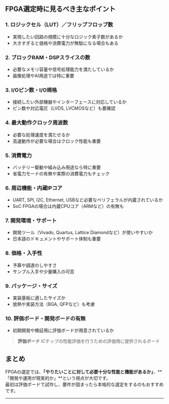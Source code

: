 

## FPGA選定時に見るべき主なポイント

### 1. **ロジックセル（LUT）／フリップフロップ数**
- 実現したい回路の規模に十分なロジック素子数があるか
- 大きすぎると価格や消費電力が無駄になる場合もある

### 2. **ブロックRAM・DSPスライスの数**
- 必要なメモリ容量や信号処理能力を満たしているか
- 画像処理やAI用途では特に重要

### 3. **I/Oピン数・I/O規格**
- 接続したい外部機器やインターフェースに対応しているか
- ピン数や対応電圧（LVDS, LVCMOSなど）も要確認

### 4. **最大動作クロック周波数**
- 必要な処理速度を満たせるか
- 高速動作が必要な場合はクロック性能も重要

### 5. **消費電力**
- バッテリー駆動や組み込み用途なら特に重要
- 省電力モードの有無や実際の消費電力もチェック

### 6. **周辺機能・内蔵IPコア**
- UART, SPI, I2C, Ethernet, USBなど必要なペリフェラルが内蔵されているか
- SoC FPGAの場合は内蔵CPUコア（ARMなど）の有無も

### 7. **開発環境・サポート**
- 開発ツール（Vivado, Quartus, Lattice Diamondなど）が使いやすいか
- 日本語のドキュメントやサポート体制も重要

### 8. **価格・入手性**
- 予算や調達のしやすさ
- サンプル入手や少量購入の可否

### 9. **パッケージ・サイズ**
- 実装基板に適したサイズか
- 放熱や実装方法（BGA, QFPなど）も考慮

### 10. **評価ボード・開発ボードの有無**
- 初期開発や検証用に評価ボードが用意されているか

>**評価ボード**
>ICチップの性能評価を行うための評価用に提供されるボード



## まとめ

FPGAの選定では、**「やりたいことに対して必要十分な性能と機能があるか」**、**「開発や運用が現実的か」**という視点が大切です。  
最初は評価ボードで試作し、要件が固まったら本格的な選定をするのもおすすめです。

---
